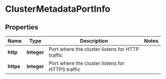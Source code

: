 # ClusterMetadataPortInfo

## Properties
Name | Type | Description | Notes
------------ | ------------- | ------------- | -------------
**http** | **Integer** | Port where the cluster listens for HTTP traffic | 
**https** | **Integer** | Port where the cluster listens for HTTPS traffic | 
